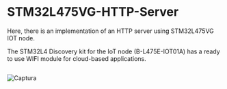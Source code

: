 # STM32L475VG-HTTP-Server
Here, there is an implementation of an HTTP server using STM32L475VG IOT node.

The STM32L4 Discovery kit for the IoT node (B-L475E-IOT01A) has a ready to use WIFI module for cloud-based applications. 

<p align="center">
  <img ![R1345558-01](https://user-images.githubusercontent.com/16301652/75684850-e336ea00-5c99-11ea-9175-a1877acf3c46.jpg)>
</p>



![Captura](https://user-images.githubusercontent.com/16301652/75684871-e9c56180-5c99-11ea-895c-b16524743d0d.PNG)

